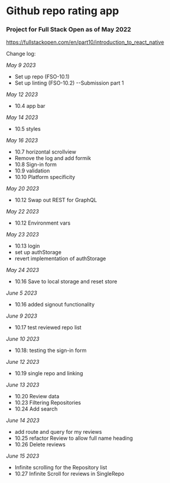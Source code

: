 
# Github repo rating app
### Project for Full Stack Open as of May 2022
https://fullstackopen.com/en/part10/introduction_to_react_native

Change log:

*May 9 2023*
- Set up repo (FSO-10.1)
- Set up linting (FSO-10.2) --Submission part 1

*May 12 2023*
- 10.4 app bar

*May 14 2023*
- 10.5 styles

*May 16 2023*
- 10.7 horizontal scrollview
- Remove the log and add formik
- 10.8 Sign-in form
- 10.9 validation
- 10.10 Platform specificity

*May 20 2023*
- 10.12 Swap out REST for GraphQL
  
*May 22 2023*
- 10.12 Environment vars

*May 23 2023*
- 10.13 login
- set up authStorage
- revert implementation of authStorage

*May 24 2023*
- 10.16 Save to local storage and reset store

*June 5 2023*
- 10.16 added signout functionality

*June 9 2023*
- 10.17 test reviewed repo list

*June 10 2023*
- 10.18: testing the sign-in form

*June 12 2023*
- 10.19 single repo and linking
  
*June 13 2023*
- 10.20 Review data
- 10.23 Filtering Repositories
- 10.24 Add search
  
*June 14 2023*
- add route and query for my reviews
- 10.25 refactor Review to allow full name heading
- 10.26 Delete reviews
  
*June 15 2023*
- Infinite scrolling for the Repository list
- 10.27 Infinite Scroll for reviews in SingleRepo
